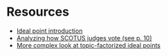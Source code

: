 # Resources

* [Ideal point introduction](http://www.cs.columbia.edu/~blei/papers/GerrishBlei2012.pdf)
* [Analyzing how SCOTUS judges vote (see p. 10)](http://www.stat.columbia.edu/~gelman/research/published/171.pdf)
* [More complex look at topic-factorized ideal points](http://www.ccs.neu.edu/home/ypgu/papers/KDD14_Voting.pdf)